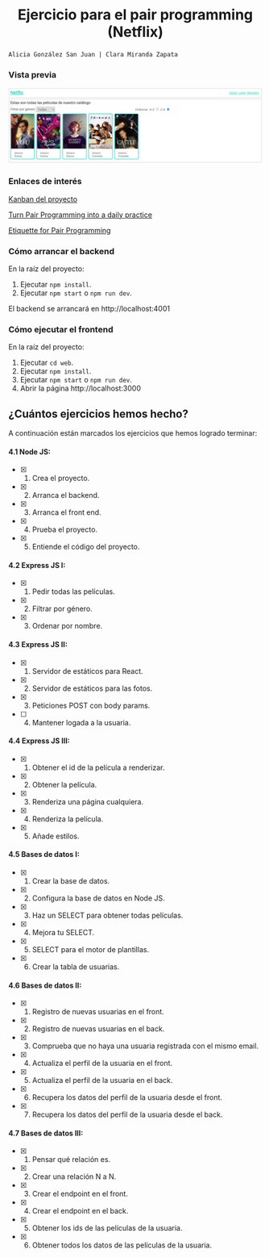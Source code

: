 <h1 align="center">Ejercicio para el pair programming (Netflix)</h1>

```
Alicia González San Juan | Clara Miranda Zapata
```

### **Vista previa**

![Página](./src/public-movies-images/preview-banner.png)

### Enlaces de **interés**

<p><a href="https://github.com/Adalab/promo-p-module-4-pair-19-netflix/projects/1">Kanban del proyecto</a></p>
<p><a href="https://www.scrum.org/resources/blog/turn-pair-programming-daily-practice">Turn Pair Programming into a daily practice</a></p>
<p><a href="https://www.cprime.com/resources/blog/etiquette-for-pair-programming/#:~:text=Pair%20programming%2C%20the%20practice%20of,takes%20conscious%20effort%20to%20succeed">Etiquette for Pair Programming</a></p>

### Cómo arrancar el **backend**

En la raíz del proyecto:

1. Ejecutar `npm install`.
1. Ejecutar `npm start` o `npm run dev`.

El backend se arrancará en http://localhost:4001

### Cómo ejecutar el **frontend**

En la raíz del proyecto:

1. Ejecutar `cd web`.
1. Ejecutar `npm install`.
1. Ejecutar `npm start` o `npm run dev`.
1. Abrir la página http://localhost:3000

## ¿Cuántos ejercicios hemos hecho?

A continuación están marcados los ejercicios que hemos logrado terminar:

#### 4.1 Node JS:

- [x] 1. Crea el proyecto.
- [x] 2. Arranca el backend.
- [x] 3. Arranca el front end.
- [x] 4. Prueba el proyecto.
- [x] 5. Entiende el código del proyecto.

#### 4.2 Express JS I:

- [x] 1. Pedir todas las películas.
- [x] 2. Filtrar por género.
- [x] 3. Ordenar por nombre.

#### 4.3 Express JS II:

- [x] 1. Servidor de estáticos para React.
- [x] 2. Servidor de estáticos para las fotos.
- [x] 3. Peticiones POST con body params.
- [ ] 4. Mantener logada a la usuaria.

#### 4.4 Express JS III:

- [x] 1. Obtener el id de la película a renderizar.
- [x] 2. Obtener la película.
- [x] 3. Renderiza una página cualquiera.
- [x] 4. Renderiza la película.
- [x] 5. Añade estilos.

#### 4.5 Bases de datos I:

- [x] 1. Crear la base de datos.
- [x] 2. Configura la base de datos en Node JS.
- [x] 3. Haz un SELECT para obtener todas películas.
- [x] 4. Mejora tu SELECT.
- [x] 5. SELECT para el motor de plantillas.
- [x] 6. Crear la tabla de usuarias.

#### 4.6 Bases de datos II:

- [x] 1. Registro de nuevas usuarias en el front.
- [x] 2. Registro de nuevas usuarias en el back.
- [x] 3. Comprueba que no haya una usuaria registrada con el mismo email.
- [x] 4. Actualiza el perfil de la usuaria en el front.
- [x] 5. Actualiza el perfil de la usuaria en el back.
- [x] 6. Recupera los datos del perfil de la usuaria desde el front.
- [x] 7. Recupera los datos del perfil de la usuaria desde el back.

#### 4.7 Bases de datos III:

- [x] 1. Pensar qué relación es.
- [x] 2. Crear una relación N a N.
- [x] 3. Crear el endpoint en el front.
- [x] 4. Crear el endpoint en el back.
- [x] 5. Obtener los ids de las películas de la usuaria.
- [x] 6. Obtener todos los datos de las películas de la usuaria.
